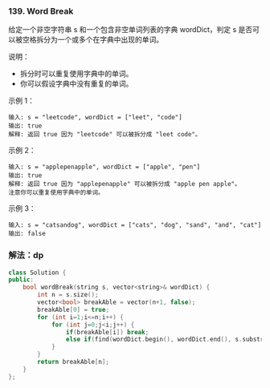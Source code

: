 ### 139. Word Break

给定一个非空字符串 s 和一个包含非空单词列表的字典 wordDict，判定 s 是否可以被空格拆分为一个或多个在字典中出现的单词。

说明：

* 拆分时可以重复使用字典中的单词。
* 你可以假设字典中没有重复的单词。


示例 1：
```
输入: s = "leetcode", wordDict = ["leet", "code"]
输出: true
解释: 返回 true 因为 "leetcode" 可以被拆分成 "leet code"。
```

示例 2：
```
输入: s = "applepenapple", wordDict = ["apple", "pen"]
输出: true
解释: 返回 true 因为 "applepenapple" 可以被拆分成 "apple pen apple"。
注意你可以重复使用字典中的单词。
```

示例 3：
```
输入: s = "catsandog", wordDict = ["cats", "dog", "sand", "and", "cat"]
输出: false
```

### 解法：dp

```cpp
class Solution {
public:
    bool wordBreak(string s, vector<string>& wordDict) {
        int n = s.size();
        vector<bool> breakAble = vector(n+1, false);
        breakAble[0] = true;
        for (int i=1;i<=n;i++) {
            for (int j=0;j<i;j++) {
                if(breakAble[i]) break;
                else if(find(wordDict.begin(), wordDict.end(), s.substr(j,i-j)) != wordDict.end()) breakAble[i]=breakAble[j];
            }
        }
        return breakAble[n];
    }
};
```
